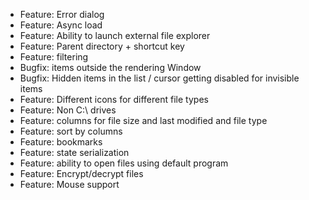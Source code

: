 - Feature: Error dialog
- Feature: Async load
- Feature: Ability to launch external file explorer
- Feature: Parent directory + shortcut key
- Feature: filtering
- Bugfix: items outside the rendering Window
- Bugfix: Hidden items in the list / cursor getting disabled for invisible items
- Feature: Different icons for different file types
- Feature: Non C:\ drives
- Feature: columns for file size and last modified and file type
- Feature: sort by columns
- Feature: bookmarks
- Feature: state serialization
- Feature: ability to open files using default program
- Feature: Encrypt/decrypt files
- Feature: Mouse support